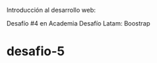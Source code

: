 <p>Introducción al desarrollo web:</p>
<p>Desafío #4 en Academia Desafío Latam: Boostrap</p>

# desafio-5

